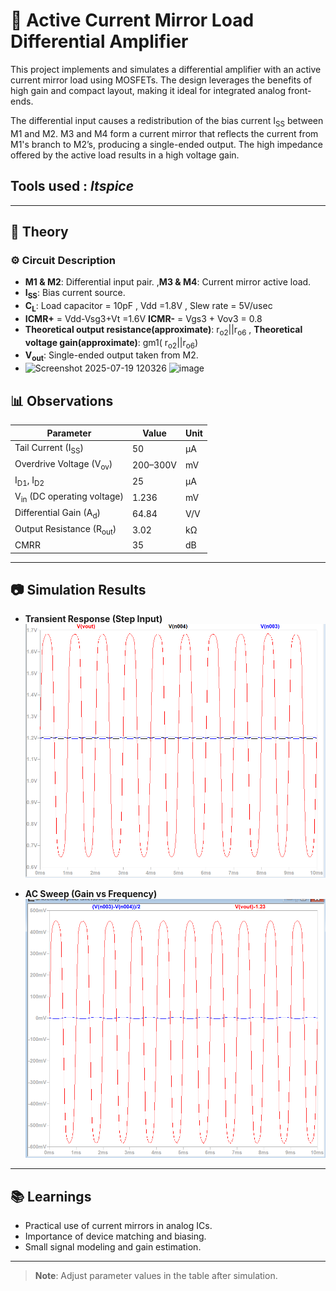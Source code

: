 # 🔧 Active Current Mirror Load Differential Amplifier

This project implements and simulates a differential amplifier with an active current mirror load using MOSFETs. The design leverages the benefits of high gain and compact layout, making it ideal for integrated analog front-ends.

The differential input causes a redistribution of the bias current I<sub>SS</sub> between M1 and M2. M3 and M4 form a current mirror that reflects the current from M1's branch to M2’s, producing a single-ended output. The high impedance offered by the active load results in a high voltage gain.

## Tools used : *ltspice*

---

## 📖 Theory

### ⚙️ Circuit Description

- **M1 & M2**: Differential input pair.
    ,**M3 & M4**: Current mirror active load.
- **I<sub>SS</sub>**: Bias current source.
- **C<sub>L</sub>**: Load capacitor = 10pF ,  Vdd =1.8V , Slew rate = 5V/usec
- **ICMR+** = Vdd-Vsg3+Vt =1.6V     **ICMR-** = Vgs3 + Vov3 = 0.8
- **Theoretical output resistance(approximate)**:   r<sub>o2</sub>||r<sub>o6</sub>
     ,  **Theoretical voltage gain(approximate)**:  gm1( r<sub>o2</sub>||r<sub>o6</sub>)
- **V<sub>out</sub>**: Single-ended output taken from M2.
- <img width="377" height="366" alt="Screenshot 2025-07-19 120326" src="https://github.com/user-attachments/assets/aa75aa84-f59a-49be-9f1c-bd393a60ebd4" /> <img width="543" height="550" alt="image" src="https://github.com/user-attachments/assets/09e17a3f-dbf8-41cb-81f0-1af978005a10" />


## 📊 Observations

| Parameter                        | Value    | Unit   | 
|----------------------------------|----------|--------|
| Tail Current (I<sub>SS</sub>)    |  50      | µA     | 
| Overdrive Voltage (V<sub>ov</sub>) | 200–300V | mV   | 
| I<sub>D1</sub>, I<sub>D2</sub>   | 25     | µA  | 
| V<sub>in</sub> (DC operating voltage)        | 1.236    | mV      | 
| Differential Gain (A<sub>d</sub>)| 64.84     | V/V    | 
| Output Resistance (R<sub>out</sub>) | 3.02 | kΩ     |
| CMRR                             | 35    | dB     |
---

## 📷 Simulation Results
- **Transient Response (Step Input)**  
  ![transient response](./transient.png)

- **AC Sweep (Gain vs Frequency)**  
  ![ac response](./frequency_response1.png)

---

## 📚 Learnings

- Practical use of current mirrors in analog ICs.
- Importance of device matching and biasing.
- Small signal modeling and gain estimation.

---

> **Note**: Adjust parameter values in the table after simulation.
